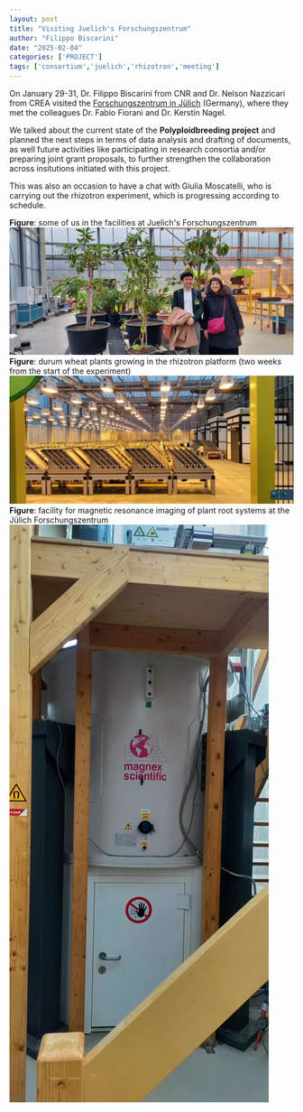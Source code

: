 ```yaml
---
layout: post
title: "Visiting Juelich's Forschungszentrum"
author: "Filippo Biscarini"
date: "2025-02-04"
categories: ['PROJECT']
tags: ['consortium','juelich','rhizotron','meeting']
---
```


On January 29-31, Dr. Filippo Biscarini from CNR and Dr. Nelson Nazzicari from CREA visited the [Forschungszentrum in Jülich](https://www.fz-juelich.de/de) (Germany), 
where they met the colleagues Dr. Fabio Fiorani and Dr. Kerstin Nagel.

We talked about the current state of the **Polyploidbreeding project** and planned the next steps in terms of data analysis and drafting of documents, 
as well future activities like participating in research consortia and/or preparing joint grant proposals, to further strengthen the collaboration across insitutions
initiated with this project.

This was also an occasion to have a chat with Giulia Moscatelli, who is carrying out the rhizotron experiment, which is progressing according to schedule.

<div class="caption"><b>Figure</b>: some of us in the facilities at Juelich's Forschungszentrum</div>
<a href="/assets/img/posts/us_in_julich.jpeg"><img src="/assets/img/posts/us_in_julich.jpeg" alt="Juelichs Forschungszentrum"></a>

<div class="caption"><b>Figure</b>: durum wheat plants growing in the rhizotron platform (two weeks from the start of the experiment)</div>
<a href="/assets/img/posts/rhizotron_live.jpeg"><img src="/assets/img/posts/rhizotron_live.jpeg" alt="rhizotron live"></a>

<div class="caption"><b>Figure</b>: facility for magnetic resonance imaging of plant root systems at the Jülich Forschungszentrum</div>
<a href="/assets/img/posts/mri.jpeg"><img src="/assets/img/posts/mri.jpeg" alt="Magnetic resonance imaging"></a>
